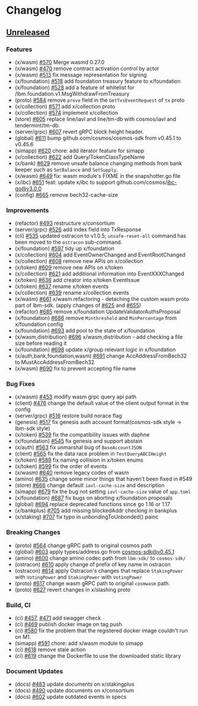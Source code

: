<!--
Guiding Principles:

Changelogs are for humans, not machines.
There should be an entry for every single version.
The same types of changes should be grouped.
Versions and sections should be linkable.
The latest version comes first.
The release date of each version is displayed.
Mention whether you follow Semantic Versioning.

Usage:

Change log entries are to be added to the Unreleased section under the
appropriate stanza (see below). Each entry should ideally include a tag and
the Github issue reference in the following format:

* (<tag>) \#<issue-number> message

The issue numbers will later be link-ified during the release process so you do
not have to worry about including a link manually, but you can if you wish.

Types of changes (Stanzas):

"Features" for new features.
"Improvements" for changes in existing functionality.
"Deprecated" for soon-to-be removed features.
"Bug Fixes" for any bug fixes.
"Client Breaking" for breaking Protobuf, gRPC and REST routes used by end-users.
"CLI Breaking" for breaking CLI commands.
"API Breaking" for breaking exported APIs used by developers building on SDK.
"State Machine Breaking" for any changes that result in a different AppState given same genesisState and txList.
Ref: https://keepachangelog.com/en/1.0.0/
-->

# Changelog

## [Unreleased](https://github.com/line/lbm-sdk/compare/v0.45.0-rc0...HEAD)

### Features
* (x/wasm) [\#570](https://github.com/line/lbm-sdk/pull/570) Merge wasmd 0.27.0
* (x/wasm) [\#470](https://github.com/line/lbm-sdk/pull/470) remove contract activation control by actor
* (x/wasm) [\#513](https://github.com/line/lbm-sdk/pull/513) fix message representation for signing
* (x/foundation) [\#518](https://github.com/line/lbm-sdk/pull/518) add foundation treasury feature to x/foundation
* (x/foundation) [\#528](https://github.com/line/lbm-sdk/pull/528) add a feature of whitelist for /lbm.foundation.v1.MsgWithdrawFromTreasury
* (proto) [\#584](https://github.com/line/lbm-sdk/pull/564) remove `prove` field in the `GetTxsEventRequest` of `tx` proto
* (x/collection) [\#571](https://github.com/line/lbm-sdk/pull/571) add x/collection proto
* (x/collection) [\#574](https://github.com/line/lbm-sdk/pull/574) implement x/collection
* (store) [\#605](https://github.com/line/lbm-sdk/pull/605) replace line/iavl and line/tm-db with cosmos/iavl and tendermint/tm-db.
* (server/grpc) [\#607](https://github.com/line/lbm-sdk/pull/607) revert gRPC block height header.
* (global) [\#611](https://github.com/line/lbm-sdk/pull/611) bump github.com/cosmos/cosmos-sdk from v0.45.1 to v0.45.6
* (simapp) [\#620](https://github.com/line/lbm-sdk/pull/620) chore: add iterator feature for simapp
* (x/collection) [\#622](https://github.com/line/lbm-sdk/pull/622) add Query/TokenClassTypeName
* (x/bank) [\#629](https://github.com/line/lbm-sdk/pull/629) remove unsafe balance changing methods from bank keeper such as `SetBalance` and `SetSupply`.
* (x/wasm) [\#649](https://github.com/line/lbm-sdk/pull/649) fix: wasm module's FIXME in the snapshotter.go file
* (x/ibc) [\#651](https://github.com/line/lbm-sdk/pull/651) feat: update x/ibc to support github.com/cosmos/ibc-go@v3.0.0
* (config) [\#665](https://github.com/line/lbm-sdk/pull/665) remove bech32-cache-size

### Improvements

* (refactor) [\#493](https://github.com/line/lbm-sdk/pull/493) restructure x/consortium
* (server/grpc) [\#526](https://github.com/line/lbm-sdk/pull/526) add index field into TxResponse
* (cli) [\#535](https://github.com/line/lbm-sdk/pull/536) updated ostracon to v1.0.5; `unsafe-reset-all` command has been moved to the `ostracon` sub-command.
* (x/foundation) [\#597](https://github.com/line/lbm-sdk/pull/597) tidy up x/foundation
* (x/collection) [\#604](https://github.com/line/lbm-sdk/pull/604) add EventOwnerChanged and EventRootChanged
* (x/collection) [\#608](https://github.com/line/lbm-sdk/pull/608) remove new APIs on x/collection
* (x/token) [\#609](https://github.com/line/lbm-sdk/pull/609) remove new APIs on x/token
* (x/collection) [\#621](https://github.com/line/lbm-sdk/pull/621) add additional information into EventXXXChanged
* (x/token) [\#636](https://github.com/line/lbm-sdk/pull/636) add creator into x/token EventIssue
* (x/token) [\#637](https://github.com/line/lbm-sdk/pull/637) rename x/token events
* (x/collection) [\#639](https://github.com/line/lbm-sdk/pull/639) rename x/collection events
* (x/wasm) [\#661](https://github.com/line/lbm-sdk/pull/661) x/wasm refactoring - detaching the custom wasm proto part of lbm-sdk. (apply changes of [\#625](https://github.com/line/lbm-sdk/pull/625) and [\#655](https://github.com/line/lbm-sdk/pull/655))
* (refactor) [\#685](https://github.com/line/lbm-sdk/pull/685) remove x/foundation UpdateValidatorAuthsProposal
* (x/foundation) [\#686](https://github.com/line/lbm-sdk/pull/686) remove `Minthreshold` and `MinPercentage` from x/foundation config
* (x/foundation) [\#693](https://github.com/line/lbm-sdk/pull/693) add pool to the state of x/foundation
* (x/wasm,distribution) [\#696](https://github.com/line/lbm-sdk/pull/696) x/wasm,distribution - add checking a file size before reading it
* (x/foundation) [\#698](https://github.com/line/lbm-sdk/pull/698) update x/group relevant logic in x/foundation
* (x/auth,bank,foundation,wasm) [\#691](https://github.com/line/lbm-sdk/pull/691) change AccAddressFromBech32 to MustAccAddressFromBech32
* (x/wasm)  [\#690](https://github.com/line/lbm-sdk/pull/690) fix to prevent accepting file name

### Bug Fixes
* (x/wasm) [\#453](https://github.com/line/lbm-sdk/pull/453) modify wasm grpc query api path
* (client) [\#476](https://github.com/line/lbm-sdk/pull/476) change the default value of the client output format in the config
* (server/grpc) [\#516](https://github.com/line/lbm-sdk/pull/516) restore build norace flag
* (genesis) [\#517](https://github.com/line/lbm-sdk/pull/517) fix genesis auth account format(cosmos-sdk style -> lbm-sdk style)
* (x/token) [\#539](https://github.com/line/lbm-sdk/pull/539) fix the compatibility issues with daphne
* (x/foundation) [\#545](https://github.com/line/lbm-sdk/pull/545) fix genesis and support abstain
* (x/auth) [\#563](https://github.com/line/lbm-sdk/pull/563) fix unmarshal bug of `BaseAccountJSON`
* (client) [\#565](https://github.com/line/lbm-sdk/pull/565) fix the data race problem in `TestQueryABCIHeight`
* (x/token) [\#589](https://github.com/line/lbm-sdk/pull/589) fix naming collision in x/token enums
* (x/token) [\#599](https://github.com/line/lbm-sdk/pull/599) fix the order of events
* (x/wasm) [\#640](https://github.com/line/lbm-sdk/pull/640) remove legacy codes of wasm
* (amino) [\#635](https://github.com/line/lbm-sdk/pull/635) change some minor things that haven't been fixed in #549
* (store) [\#666](https://github.com/line/lbm-sdk/pull/666) change default `iavl-cache-size` and description 
* (simapp) [\#679](https://github.com/line/lbm-sdk/pull/679) fix the bug not setting `iavl-cache-size` value of `app.toml`
* (x/foundation) [\#687](https://github.com/line/lbm-sdk/pull/687) fix bugs on aborting x/foundation proposals
* (global) [\#694](https://github.com/line/lbm-sdk/pull/694) replace deprecated functions since go 1.16 or 1.17
* (x/bankplus) [\#705](https://github.com/line/lbm-sdk/pull/705) add missing blockedAddr checking in bankplus
* (x/staking) [\#707](https://github.com/line/lbm-sdk/pull/707) fix typo in unbondingToUnbonded() painc

### Breaking Changes
* (proto) [\#564](https://github.com/line/lbm-sdk/pull/564) change gRPC path to original cosmos path
* (global) [\#603](https://github.com/line/lbm-sdk/pull/603) apply types/address.go from cosmos-sdk@v0.45.1
* (amino) [\#600](https://github.com/line/lbm-sdk/pull/600) change amino codec path from `lbm-sdk/` to `cosmos-sdk/`
* (ostracon) [\#610](https://github.com/line/lbm-sdk/pull/610) apply change of prefix of key name in ostracon
* (ostracon) [\#614](https://github.com/line/lbm-sdk/pull/614) apply Ostracon's changes that replace `StakingPower` with `VotingPower` and `StakingPower` with `VotingPower`
* (proto) [\#617](https://github.com/line/lbm-sdk/pull/617) change wasm gRPC path to original `cosmwasm` path.
* (proto) [\#627](https://github.com/line/lbm-sdk/pull/627) revert changes in x/slashing proto

### Build, CI

* (ci) [\#457](https://github.com/line/lbm-sdk/pull/457), [\#471](https://github.com/line/lbm-sdk/pull/471) add swagger check
* (ci) [\#469](https://github.com/line/lbm-sdk/pull/469) publish docker image on tag push
* (ci) [\#580](https://github.com/line/lbm-sdk/pull/580) fix the problem that the registered docker image couldn't run on M1.
* (simapp) [\#591](https://github.com/line/lbm-sdk/pull/591) chore: add x/wasm module to simapp
* (ci) [\#618](https://github.com/line/lbm-sdk/pull/618) remove stale action
* (ci) [\#619](https://github.com/line/lbm-sdk/pull/619) change the Dockerfile to use the downloaded static library

### Document Updates

* (docs) [\#483](https://github.com/line/lbm-sdk/pull/483) update documents on x/stakingplus
* (docs) [\#490](https://github.com/line/lbm-sdk/pull/490) update documents on x/consortium
* (docs) [\#602](https://github.com/line/lbm-sdk/pull/602) update outdated events in specs
